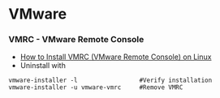 # VMware




### VMRC - VMware Remote Console
- [How to Install VMRC (VMware Remote Console) on Linux](https://linuxhint.com/install-vmrc-linux/)
- Uninstall with
````
vmware-installer -l                 #Verify installation
vmware-installer -u vmware-vmrc     #Remove VMRC
````
